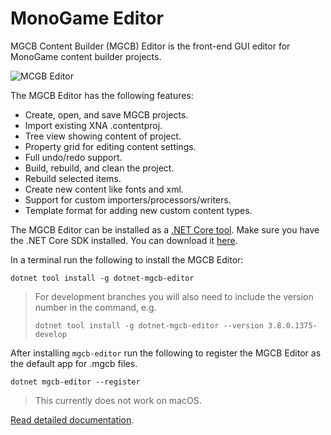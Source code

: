# MonoGame  Editor

MGCB Content Builder (MGCB) Editor  is the front-end GUI editor for MonoGame content builder projects.

![MCGB Editor](~/images/pipeline.png)

The MGCB Editor has the following features:

* Create, open, and save MGCB projects.
* Import existing XNA .contentproj.
* Tree view showing content of project.
* Property grid for editing content settings.
* Full undo/redo support.
* Build, rebuild, and clean the project.
* Rebuild selected items.
* Create new content like fonts and xml.
* Support for custom importers/processors/writers.
* Template format for adding new custom content types.

The MGCB Editor can be installed as a [.NET Core tool](https://docs.microsoft.com/en-us/dotnet/core/tools/global-tools).
Make sure you have the .NET Core SDK installed. You can download it [here](https://dotnet.microsoft.com/download).

In a terminal run the following to install the MGCB Editor:

```
dotnet tool install -g dotnet-mgcb-editor
```

> For development branches you will also need to include the version number in the command, e.g.
>
> ```
> dotnet tool install -g dotnet-mgcb-editor --version 3.8.0.1375-develop
> ```

After installing `mgcb-editor` run the following to register the MGCB Editor as the default app for .mgcb files.

```
dotnet mgcb-editor --register
```

> This currently does not work on macOS.

[Read detailed documentation](~/articles/content/using_pipeline_tool.md).

